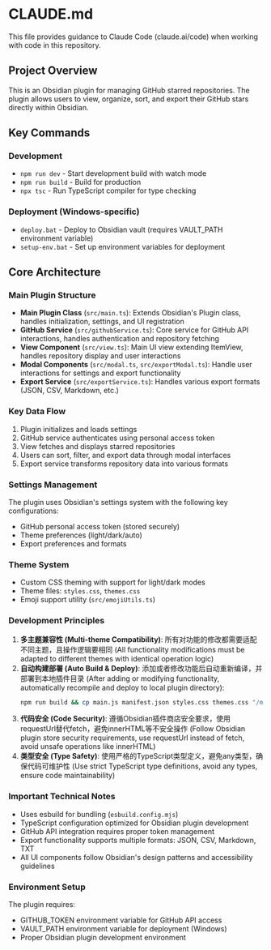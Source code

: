 # CLAUDE.md

This file provides guidance to Claude Code (claude.ai/code) when working with code in this repository.

## Project Overview

This is an Obsidian plugin for managing GitHub starred repositories. The plugin allows users to view, organize, sort, and export their GitHub stars directly within Obsidian.

## Key Commands

### Development
- `npm run dev` - Start development build with watch mode
- `npm run build` - Build for production
- `npx tsc` - Run TypeScript compiler for type checking

### Deployment (Windows-specific)
- `deploy.bat` - Deploy to Obsidian vault (requires VAULT_PATH environment variable)
- `setup-env.bat` - Set up environment variables for deployment

## Core Architecture

### Main Plugin Structure
- **Main Plugin Class** (`src/main.ts`): Extends Obsidian's Plugin class, handles initialization, settings, and UI registration
- **GitHub Service** (`src/githubService.ts`): Core service for GitHub API interactions, handles authentication and repository fetching
- **View Component** (`src/view.ts`): Main UI view extending ItemView, handles repository display and user interactions
- **Modal Components** (`src/modal.ts`, `src/exportModal.ts`): Handle user interactions for settings and export functionality
- **Export Service** (`src/exportService.ts`): Handles various export formats (JSON, CSV, Markdown, etc.)

### Key Data Flow
1. Plugin initializes and loads settings
2. GitHub service authenticates using personal access token
3. View fetches and displays starred repositories
4. Users can sort, filter, and export data through modal interfaces
5. Export service transforms repository data into various formats

### Settings Management
The plugin uses Obsidian's settings system with the following key configurations:
- GitHub personal access token (stored securely)
- Theme preferences (light/dark/auto)
- Export preferences and formats

### Theme System
- Custom CSS theming with support for light/dark modes
- Theme files: `styles.css`, `themes.css`
- Emoji support utility (`src/emojiUtils.ts`)

### Development Principles
1. **多主题兼容性 (Multi-theme Compatibility)**: 所有对功能的修改都需要适配不同主题，且操作逻辑要相同 (All functionality modifications must be adapted to different themes with identical operation logic)
2. **自动构建部署 (Auto Build & Deploy)**: 添加或者修改功能后自动重新编译，并部署到本地插件目录 (After adding or modifying functionality, automatically recompile and deploy to local plugin directory):
   ```bash
   npm run build && cp main.js manifest.json styles.css themes.css "/mnt/e/cai的黑曜石/.obsidian/plugins/github-stars-manager/"
   ```
3. **代码安全 (Code Security)**: 遵循Obsidian插件商店安全要求，使用requestUrl替代fetch，避免innerHTML等不安全操作 (Follow Obsidian plugin store security requirements, use requestUrl instead of fetch, avoid unsafe operations like innerHTML)
4. **类型安全 (Type Safety)**: 使用严格的TypeScript类型定义，避免any类型，确保代码可维护性 (Use strict TypeScript type definitions, avoid any types, ensure code maintainability)

### Important Technical Notes
- Uses esbuild for bundling (`esbuild.config.mjs`)
- TypeScript configuration optimized for Obsidian plugin development
- GitHub API integration requires proper token management
- Export functionality supports multiple formats: JSON, CSV, Markdown, TXT
- All UI components follow Obsidian's design patterns and accessibility guidelines

### Environment Setup
The plugin requires:
- GITHUB_TOKEN environment variable for GitHub API access
- VAULT_PATH environment variable for deployment (Windows)
- Proper Obsidian plugin development environment